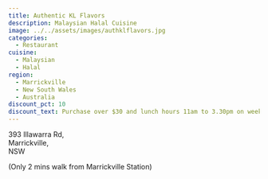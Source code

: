 ```yaml
---
title: Authentic KL Flavors
description: Malaysian Halal Cuisine
image: ../../assets/images/authklflavors.jpg
categories:
  - Restaurant
cuisine:
  - Malaysian
  - Halal
region:
  - Marrickville
  - New South Wales
  - Australia
discount_pct: 10
discount_text: Purchase over $30 and lunch hours 11am to 3.30pm on weekdays only
---
```


393 Illawarra Rd,\
Marrickville,\
NSW

(Only 2 mins walk from Marrickville Station)
